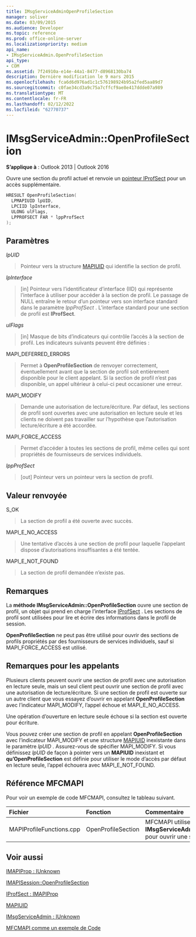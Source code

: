 ```yaml
---
title: IMsgServiceAdminOpenProfileSection
manager: soliver
ms.date: 03/09/2015
ms.audience: Developer
ms.topic: reference
ms.prod: office-online-server
ms.localizationpriority: medium
api_name:
- IMsgServiceAdmin.OpenProfileSection
api_type:
- COM
ms.assetid: 7f24910a-e14e-44a1-8477-d8968130ba74
description: Dernière modification le 9 mars 2015
ms.openlocfilehash: fca6d6d976ad1c1c576198924b95a2fed5aa89d7
ms.sourcegitcommit: c0fae34cd3a9c75a7cffcf9ae8e417ddde07a989
ms.translationtype: MT
ms.contentlocale: fr-FR
ms.lasthandoff: 02/12/2022
ms.locfileid: "62770737"
---
```

# <a name="imsgserviceadminopenprofilesection"></a>IMsgServiceAdmin::OpenProfileSection

  
  
**S’applique à** : Outlook 2013 | Outlook 2016 
  
Ouvre une section du profil actuel et renvoie un [pointeur IProfSect](iprofsectimapiprop.md) pour un accès supplémentaire. 
  
```cpp
HRESULT OpenProfileSection(
  LPMAPIUID lpUID,
  LPCIID lpInterface,
  ULONG ulFlags,
  LPPROFSECT FAR * lppProfSect
);
```

## <a name="parameters"></a>Paramètres

 _lpUID_
  
> Pointeur vers la structure [MAPIUID](mapiuid.md) qui identifie la section de profil. 
    
 _lpInterface_
  
> [in] Pointeur vers l’identificateur d’interface (IID) qui représente l’interface à utiliser pour accéder à la section de profil. Le passage de NULL entraîne le retour d’un pointeur vers son interface standard dans le paramètre _lppProfSect_ . L’interface standard pour une section de profil est **IProfSect**.
    
 _ulFlags_
  
> [in] Masque de bits d’indicateurs qui contrôle l’accès à la section de profil. Les indicateurs suivants peuvent être définies :
    
MAPI_DEFERRED_ERRORS 
  
> Permet à **OpenProfileSection** de renvoyer correctement, éventuellement avant que la section de profil soit entièrement disponible pour le client appelant. Si la section de profil n’est pas disponible, un appel ultérieur à celui-ci peut occasioner une erreur. 
    
MAPI_MODIFY 
  
> Demande une autorisation de lecture/écriture. Par défaut, les sections de profil sont ouvertes avec une autorisation en lecture seule et les clients ne doivent pas travailler sur l’hypothèse que l’autorisation lecture/écriture a été accordée. 
    
MAPI_FORCE_ACCESS
  
> Permet d’accéder à toutes les sections de profil, même celles qui sont propriétés de fournisseurs de services individuels.
    
 _lppProfSect_
  
> [out] Pointeur vers un pointeur vers la section de profil.
    
## <a name="return-value"></a>Valeur renvoyée

S_OK 
  
> La section de profil a été ouverte avec succès.
    
MAPI_E_NO_ACCESS 
  
> Une tentative d’accès à une section de profil pour laquelle l’appelant dispose d’autorisations insuffisantes a été tentée.
    
MAPI_E_NOT_FOUND 
  
> La section de profil demandée n’existe pas.
    
## <a name="remarks"></a>Remarques

La **méthode IMsgServiceAdmin::OpenProfileSection** ouvre une section de profil, un objet qui prend en charge l’interface [IProfSect](iprofsectimapiprop.md) . Les sections de profil sont utilisées pour lire et écrire des informations dans le profil de session. 
  
 **OpenProfileSection** ne peut pas être utilisé pour ouvrir des sections de profils propriétés par des fournisseurs de services individuels, sauf si MAPI_FORCE_ACCESS est utilisé. 
  
## <a name="notes-to-callers"></a>Remarques pour les appelants

Plusieurs clients peuvent ouvrir une section de profil avec une autorisation en lecture seule, mais un seul client peut ouvrir une section de profil avec une autorisation de lecture/écriture. Si une section de profil est ouverte sur un autre client que vous essayez d’ouvrir en appelant **OpenProfileSection** avec l’indicateur MAPI_MODIFY, l’appel échoue et MAPI_E_NO_ACCESS. 
  
Une opération d’ouverture en lecture seule échoue si la section est ouverte pour écriture. 
  
Vous pouvez créer une section de profil en appelant **OpenProfileSection** avec l’indicateur MAPI_MODIFY et une structure [MAPIUID](mapiuid.md) inexistante dans le paramètre _lpUID_ . Assurez-vous de spécifier MAPI_MODIFY. Si vous définissez  _lpUID_ de façon à pointer vers un **MAPIUID** inexistant et **qu’OpenProfileSection** est définie pour utiliser le mode d’accès par défaut en lecture seule, l’appel échouera avec MAPI_E_NOT_FOUND. 
  
## <a name="mfcmapi-reference"></a>Référence MFCMAPI

Pour voir un exemple de code MFCMAPI, consultez le tableau suivant.
  
|**Fichier**|**Fonction**|**Commentaire**|
|:-----|:-----|:-----|
|MAPIProfileFunctions.cpp  <br/> |OpenProfileSection  <br/> |MFCMAPI utilise la **méthode IMsgServiceAdmin::OpenProfileSection** pour ouvrir une section de profil. |
   
## <a name="see-also"></a>Voir aussi



[IMAPIProp : IUnknown](imapipropiunknown.md)
  
[IMAPISession::OpenProfileSection](imapisession-openprofilesection.md)
  
[IProfSect : IMAPIProp](iprofsectimapiprop.md)
  
[MAPIUID](mapiuid.md)
  
[IMsgServiceAdmin : IUnknown](imsgserviceadminiunknown.md)


[MFCMAPI comme un exemple de Code](mfcmapi-as-a-code-sample.md)

